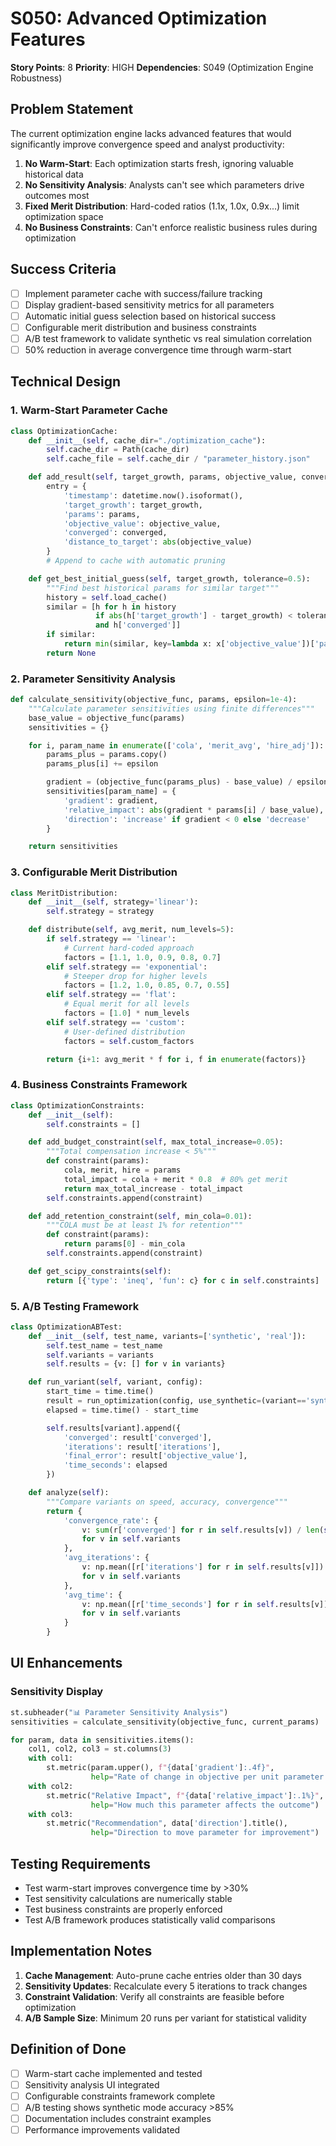 # S050: Advanced Optimization Features

**Story Points**: 8
**Priority**: HIGH
**Dependencies**: S049 (Optimization Engine Robustness)

## Problem Statement

The current optimization engine lacks advanced features that would significantly improve convergence speed and analyst productivity:

1. **No Warm-Start**: Each optimization starts fresh, ignoring valuable historical data
2. **No Sensitivity Analysis**: Analysts can't see which parameters drive outcomes most
3. **Fixed Merit Distribution**: Hard-coded ratios (1.1x, 1.0x, 0.9x...) limit optimization space
4. **No Business Constraints**: Can't enforce realistic business rules during optimization

## Success Criteria

- [ ] Implement parameter cache with success/failure tracking
- [ ] Display gradient-based sensitivity metrics for all parameters
- [ ] Automatic initial guess selection based on historical success
- [ ] Configurable merit distribution and business constraints
- [ ] A/B test framework to validate synthetic vs real simulation correlation
- [ ] 50% reduction in average convergence time through warm-start

## Technical Design

### 1. Warm-Start Parameter Cache
```python
class OptimizationCache:
    def __init__(self, cache_dir="./optimization_cache"):
        self.cache_dir = Path(cache_dir)
        self.cache_file = self.cache_dir / "parameter_history.json"

    def add_result(self, target_growth, params, objective_value, converged):
        entry = {
            'timestamp': datetime.now().isoformat(),
            'target_growth': target_growth,
            'params': params,
            'objective_value': objective_value,
            'converged': converged,
            'distance_to_target': abs(objective_value)
        }
        # Append to cache with automatic pruning

    def get_best_initial_guess(self, target_growth, tolerance=0.5):
        """Find best historical params for similar target"""
        history = self.load_cache()
        similar = [h for h in history
                   if abs(h['target_growth'] - target_growth) < tolerance
                   and h['converged']]
        if similar:
            return min(similar, key=lambda x: x['objective_value'])['params']
        return None
```

### 2. Parameter Sensitivity Analysis
```python
def calculate_sensitivity(objective_func, params, epsilon=1e-4):
    """Calculate parameter sensitivities using finite differences"""
    base_value = objective_func(params)
    sensitivities = {}

    for i, param_name in enumerate(['cola', 'merit_avg', 'hire_adj']):
        params_plus = params.copy()
        params_plus[i] += epsilon

        gradient = (objective_func(params_plus) - base_value) / epsilon
        sensitivities[param_name] = {
            'gradient': gradient,
            'relative_impact': abs(gradient * params[i] / base_value),
            'direction': 'increase' if gradient < 0 else 'decrease'
        }

    return sensitivities
```

### 3. Configurable Merit Distribution
```python
class MeritDistribution:
    def __init__(self, strategy='linear'):
        self.strategy = strategy

    def distribute(self, avg_merit, num_levels=5):
        if self.strategy == 'linear':
            # Current hard-coded approach
            factors = [1.1, 1.0, 0.9, 0.8, 0.7]
        elif self.strategy == 'exponential':
            # Steeper drop for higher levels
            factors = [1.2, 1.0, 0.85, 0.7, 0.55]
        elif self.strategy == 'flat':
            # Equal merit for all levels
            factors = [1.0] * num_levels
        elif self.strategy == 'custom':
            # User-defined distribution
            factors = self.custom_factors

        return {i+1: avg_merit * f for i, f in enumerate(factors)}
```

### 4. Business Constraints Framework
```python
class OptimizationConstraints:
    def __init__(self):
        self.constraints = []

    def add_budget_constraint(self, max_total_increase=0.05):
        """Total compensation increase < 5%"""
        def constraint(params):
            cola, merit, hire = params
            total_impact = cola + merit * 0.8  # 80% get merit
            return max_total_increase - total_impact
        self.constraints.append(constraint)

    def add_retention_constraint(self, min_cola=0.01):
        """COLA must be at least 1% for retention"""
        def constraint(params):
            return params[0] - min_cola
        self.constraints.append(constraint)

    def get_scipy_constraints(self):
        return [{'type': 'ineq', 'fun': c} for c in self.constraints]
```

### 5. A/B Testing Framework
```python
class OptimizationABTest:
    def __init__(self, test_name, variants=['synthetic', 'real']):
        self.test_name = test_name
        self.variants = variants
        self.results = {v: [] for v in variants}

    def run_variant(self, variant, config):
        start_time = time.time()
        result = run_optimization(config, use_synthetic=(variant=='synthetic'))
        elapsed = time.time() - start_time

        self.results[variant].append({
            'converged': result['converged'],
            'iterations': result['iterations'],
            'final_error': result['objective_value'],
            'time_seconds': elapsed
        })

    def analyze(self):
        """Compare variants on speed, accuracy, convergence"""
        return {
            'convergence_rate': {
                v: sum(r['converged'] for r in self.results[v]) / len(self.results[v])
                for v in self.variants
            },
            'avg_iterations': {
                v: np.mean([r['iterations'] for r in self.results[v]])
                for v in self.variants
            },
            'avg_time': {
                v: np.mean([r['time_seconds'] for r in self.results[v]])
                for v in self.variants
            }
        }
```

## UI Enhancements

### Sensitivity Display
```python
st.subheader("📊 Parameter Sensitivity Analysis")
sensitivities = calculate_sensitivity(objective_func, current_params)

for param, data in sensitivities.items():
    col1, col2, col3 = st.columns(3)
    with col1:
        st.metric(param.upper(), f"{data['gradient']:.4f}",
                  help="Rate of change in objective per unit parameter change")
    with col2:
        st.metric("Relative Impact", f"{data['relative_impact']:.1%}",
                  help="How much this parameter affects the outcome")
    with col3:
        st.metric("Recommendation", data['direction'].title(),
                  help="Direction to move parameter for improvement")
```

## Testing Requirements

- Test warm-start improves convergence time by >30%
- Test sensitivity calculations are numerically stable
- Test business constraints are properly enforced
- Test A/B framework produces statistically valid comparisons

## Implementation Notes

1. **Cache Management**: Auto-prune cache entries older than 30 days
2. **Sensitivity Updates**: Recalculate every 5 iterations to track changes
3. **Constraint Validation**: Verify all constraints are feasible before optimization
4. **A/B Sample Size**: Minimum 20 runs per variant for statistical validity

## Definition of Done

- [ ] Warm-start cache implemented and tested
- [ ] Sensitivity analysis UI integrated
- [ ] Configurable constraints framework complete
- [ ] A/B testing shows synthetic mode accuracy >85%
- [ ] Documentation includes constraint examples
- [ ] Performance improvements validated
